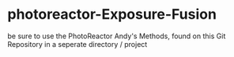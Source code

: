 # photoreactor-Exposure-Fusion


be sure to use the PhotoReactor Andy's Methods, found on this Git Repository in a seperate directory / project
